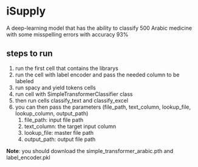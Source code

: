 # iSupply
A deep-learning model that has the ability to classify 500 Arabic medicine with some misspelling errors with accuracy 93% 

steps to run
---
1. run the first cell that contains the librarys
2. run the cell with label encoder and pass the needed column to be labeled
3. run spacy and yield tokens cells
4. run cell with SimpleTransformerClassifier class
5. then run cells classify_text and classify_excel
6. you can then pass the parameters (file_path, text_column, lookup_file, lookup_column, output_path)
     1. file_path: input file path
     2. text_column: the target input column
     3. lookup_file: master file path
     4. output_path: output file path

**Note**: you should download the simple_transformer_arabic.pth and label_encoder.pkl
